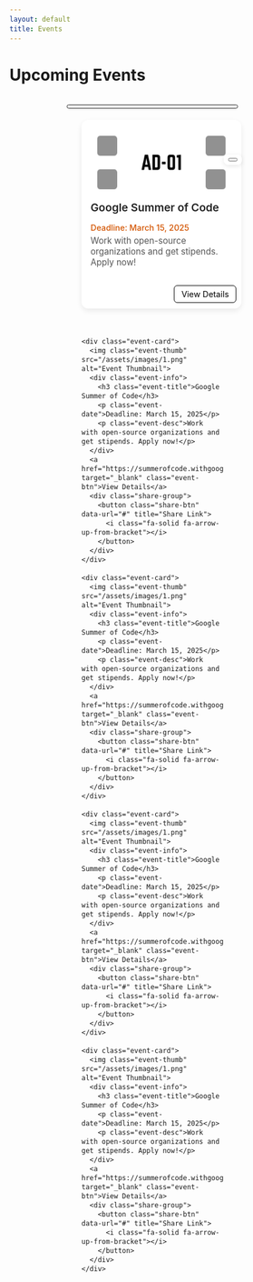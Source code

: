 ```yaml
---
layout: default
title: Events
---
```


<!-- <meta charset="UTF-8">
  <meta name="viewport" content="width=device-width, initial-scale=1.0">
  <link rel="stylesheet" href="https://cdnjs.cloudflare.com/ajax/libs/font-awesome/6.5.0/css/all.min.css?" />
  <link rel="stylesheet" href="/assets/css/semester.css">
  <link rel="stylesheet" href="/assets/css/subject.css">
  <link rel="stylesheet" href="/assets/css/breadcrumb.css">
  <link rel="stylesheet" href="/assets/css/content.css"> -->

<style>
  /* Container for all cards */
  .events-container {
    display: grid;
    grid-template-columns: repeat(auto-fill, 250px);
    justify-content: center;
    gap: 20px;
    padding: 5px 20px;
  }


  .event-card {
    background: #fff;
    border-radius: 12px;
    padding: 16px;
    box-shadow: 0 4px 8px rgba(0, 0, 0, 0.1);
    margin: 12px 0;
    display: flex;
    flex-direction: column;
    gap: 8px;
    transition: transform 0.2s ease, box-shadow 0.2s ease;
    width: 100%;
    height: 300px;
  }

  .event-card:hover {
    transform: translateY(-3px);
    box-shadow: 0 6px 12px rgba(0, 0, 0, 0.15);
  }

  .event-title {
    font-size: 1.1rem;
    font-weight: 600;
    color: #333;
    margin: 0;
  }

  .event-date {
    font-size: 0.9rem;
    color: #777;
    margin: 0;
  }

  .event-desc {
    font-size: 0.95rem;
    color: #555;
    margin: 0 0 8px 0;
  }

  .event-btn {
    align-self: flex-start;
    background: #ffffff;
    color: #000000;
    text-decoration: none;
    padding: 6px 12px;
    border-radius: 6px;
    font-size: 0.9rem;
    transition: background 0.2s ease;
    position: absolute;
    right: 9px;
    bottom: 10px;
    border: 1px solid black;
  }

  .event-btn1 {
    align-self: flex-start;
    background: #ffffff;
    color: #000000;
    text-decoration: none;
    padding: 6px 12px;
    border-radius: 6px;
    font-size: 0.9rem;
    transition: background 0.2s ease;
    position: absolute;
    right: 9px;
    bottom: 50px;
    border: 1px solid black;
  }

  .event-btn:hover {
    background: #000000;
    color: #ffffff;
  }

  .event-card {
    background: #fff;
    border-radius: 12px;
    box-shadow: 0 4px 10px rgba(0, 0, 0, 0.08);
    padding: 16px;
    position: relative;
    margin: 15px 0;
    transition: transform 0.2s ease, box-shadow 0.2s ease;
  }

  .event-card:hover {
    transform: translateY(-3px);
    box-shadow: 0 6px 14px rgba(0, 0, 0, 0.12);
  }

  .event-title {
    font-size: 1.2rem;
    font-weight: 600;
    margin-bottom: 15px;
    color: #222;
  }

  .event-desc {
    font-size: 0.95rem;
    color: #555;
    margin-bottom: 10px;
  }

  .event-date {
    font-size: 0.9rem;
    font-weight: 500;
    color: #d35400;
    margin-bottom: 5px;
    /* Leaves space for buttons */
  }

  .card-actions {
    position: absolute;
    bottom: 12px;
    left: 16px;
    right: 16px;
    display: flex;
    justify-content: space-between;
  }

  .btn-open,
  .btn-share {
    background: #007bff;
    color: #fff;
    padding: 8px 14px;
    font-size: 0.85rem;
    border: none;
    border-radius: 6px;
    cursor: pointer;
    text-decoration: none;
    transition: background 0.2s ease;
  }

  .btn-open:hover {
    background: #0056b3;
  }

  .btn-share {
    background: #28a745;
  }

  .btn-share:hover {
    background: #1e7e34;
  }

  .share-group {
    position: absolute;
    right: -1px;
    bottom: 253px;
    display: flex;
    gap: 6px;
    background: rgba(255, 255, 255, 0.9);
    padding: 6px 8px;
    border-radius: 8px;
    box-shadow: 0 2px 8px rgba(0, 0, 0, 0.1);
    z-index: 2;
  }

  .main-content {
    padding: 75px 70px 80px 10px;
  }

  @media (max-width: 677px) {
    .events-container {
      gap: 0px;
      grid-template-columns: repeat(auto-fill, 350px);
    }

    .main-content {
      padding: 80px 10px 80px 10px;
    }

  }
</style>


<h1>Upcoming Events</h1><br>


<div id="events-message"
  style="display:none; text-align:center; padding:20px; max-width:500px; margin:auto; background:#f8f8f8; border-radius:10px; box-shadow:0 2px 6px rgba(0,0,0,0.1);">
  <h2>Unlock Exclusive Opportunities 🚀</h2>
  <p>Sign in and install our app to explore <b>amazing events, internships, hackathons, and scholarships</b> tailored
    for you.</p>
  <p>Benefits of logging in & installing:</p>
  <ul style="text-align:left; display:inline-block; margin-top:10px;">
    <li>🎯 Personalized event recommendations</li>
    <li>📩 Instant notifications before deadlines</li>
    <li>📥 Offline access via our PWA</li>
    <li>🤝 Connect & share events with friends</li>
  </ul>
  <div style="margin-top:10px;">
    <button id="login-btn"
      style="display:none; padding:10px 20px; background:#007bff; color:white; border:none; border-radius:6px; cursor:pointer;">Login
      to Continue</button>
    <button id="install-btn"
      style="display:none; padding:10px 20px; background:#28a745; color:white; border:none; border-radius:6px; cursor:pointer;">
      Install App
    </button>
  </div>

 <div id="mac-ios-banner" style="display:none; max-width: 400px; margin:15px auto; padding:15px; background:#f9f9f9; border:1px solid #ddd; border-radius:10px; text-align:center; font-family:Arial, sans-serif; box-shadow:0 2px 6px rgba(0,0,0,0.1);">
  
  <h3 style="margin:0 0 8px; font-size:18px; color:#333;">Already the Installed App?</h3>
  
  <p style="font-size:14px; color:#555; margin:0 0 10px;">
    Simply open the <b>Events</b> tab inside the app and enjoy!  
  </p>
  
  <p style="font-size:14px; color:#444; margin:0 0 10px;">
    Haven’t installed it yet? No worries—here’s how (it’s super quick):
  </p>
  
  <ol style="font-size:14px; color:#333; text-align:left; margin:0 auto; display:inline-block; padding-left:18px;">
    <li>Tap the <strong>Share</strong> icon <span style="font-size:12px;">(bottom of Safari)</span>.</li>
    <li>Scroll & tap <strong>Add to Home Screen</strong>.</li>
    <li>Launch it anytime from your home screen 🎉</li>
  </ol>

</div>

</div>


<div id="events-content">


  <center>
    <div class='onesignal-customlink-container'
      style="border: 1px solid; border-radius: 15px; padding-top: 5px; width: 300px;"></div>
  </center>


  <div class="events-container">
    <div class="event-card">
      <img class="event-thumb" src="/assets/images/1.png" alt="Event Thumbnail">
      <div class="event-info">
        <h3 class="event-title">Google Summer of Code</h3>
        <p class="event-date">Deadline: March 15, 2025</p>
        <p class="event-desc">Work with open-source organizations and get stipends. Apply now!</p>
      </div>
      <a href="https://summerofcode.withgoogle.com/" target="_blank" class="event-btn">View Details</a>
      <div class="share-group">
        <button class="share-btn" data-url="#" title="Share Link">
          <i class="fa-solid fa-arrow-up-from-bracket"></i>
        </button>
      </div>
    </div>

    <div class="event-card">
      <img class="event-thumb" src="/assets/images/1.png" alt="Event Thumbnail">
      <div class="event-info">
        <h3 class="event-title">Google Summer of Code</h3>
        <p class="event-date">Deadline: March 15, 2025</p>
        <p class="event-desc">Work with open-source organizations and get stipends. Apply now!</p>
      </div>
      <a href="https://summerofcode.withgoogle.com/" target="_blank" class="event-btn">View Details</a>
      <div class="share-group">
        <button class="share-btn" data-url="#" title="Share Link">
          <i class="fa-solid fa-arrow-up-from-bracket"></i>
        </button>
      </div>
    </div>

    <div class="event-card">
      <img class="event-thumb" src="/assets/images/1.png" alt="Event Thumbnail">
      <div class="event-info">
        <h3 class="event-title">Google Summer of Code</h3>
        <p class="event-date">Deadline: March 15, 2025</p>
        <p class="event-desc">Work with open-source organizations and get stipends. Apply now!</p>
      </div>
      <a href="https://summerofcode.withgoogle.com/" target="_blank" class="event-btn">View Details</a>
      <div class="share-group">
        <button class="share-btn" data-url="#" title="Share Link">
          <i class="fa-solid fa-arrow-up-from-bracket"></i>
        </button>
      </div>
    </div>

    <div class="event-card">
      <img class="event-thumb" src="/assets/images/1.png" alt="Event Thumbnail">
      <div class="event-info">
        <h3 class="event-title">Google Summer of Code</h3>
        <p class="event-date">Deadline: March 15, 2025</p>
        <p class="event-desc">Work with open-source organizations and get stipends. Apply now!</p>
      </div>
      <a href="https://summerofcode.withgoogle.com/" target="_blank" class="event-btn">View Details</a>
      <div class="share-group">
        <button class="share-btn" data-url="#" title="Share Link">
          <i class="fa-solid fa-arrow-up-from-bracket"></i>
        </button>
      </div>
    </div>

    <div class="event-card">
      <img class="event-thumb" src="/assets/images/1.png" alt="Event Thumbnail">
      <div class="event-info">
        <h3 class="event-title">Google Summer of Code</h3>
        <p class="event-date">Deadline: March 15, 2025</p>
        <p class="event-desc">Work with open-source organizations and get stipends. Apply now!</p>
      </div>
      <a href="https://summerofcode.withgoogle.com/" target="_blank" class="event-btn">View Details</a>
      <div class="share-group">
        <button class="share-btn" data-url="#" title="Share Link">
          <i class="fa-solid fa-arrow-up-from-bracket"></i>
        </button>
      </div>
    </div>

  </div>

</div>

<script>
  document.addEventListener("DOMContentLoaded", async function () {
    const eventsContent = document.getElementById("events-content");
    const eventsMessage = document.getElementById("events-message");
    const loginBtn = document.getElementById("login-btn");
    const installBtn = document.getElementById("install-btn");
    let deferredPrompt = null;

    function isIOS() {
      return /iPad|iPhone|iPod/.test(navigator.userAgent) && !window.MSStream;
    }

    function isPWAInstalled() {
      // Detects PWA installation
      return window.matchMedia('(display-mode: standalone)').matches || window.navigator.standalone;
    }

    function isChromeLike() {
      // Basic Chrome/Chromium detection for desktop/mobile
      return /Chrome|CriOS|Chromium/i.test(navigator.userAgent) && !isIOS();
    }

    // Handle PWA install prompt (for Android/desktop)
    window.addEventListener('beforeinstallprompt', (e) => {
      e.preventDefault();
      deferredPrompt = e;
      if (!isPWAInstalled()) {
        installBtn.style.display = 'inline-block';
      }
    });

    installBtn.addEventListener("click", async () => {
      if (isIOS() && !isPWAInstalled()) {
        // iOS fallback instructions
        alert(
          "How to install on iOS:\n\n1. Tap the Share icon in Safari.\n2. Scroll down and select 'Add to Home Screen'.\n3. Tap 'Add' on the top-right.\n\nOpen the installed app from your home screen."
        );
        return;
      }

      if (deferredPrompt) {
        deferredPrompt.prompt();
        const choiceResult = await deferredPrompt.userChoice;
        if (choiceResult.outcome === 'accepted') {
          console.log('User accepted the install prompt');
        } else {
          console.log('User dismissed the install prompt');
        }
        deferredPrompt = null;
      } else {
        // fallback for browsers with no beforeinstallprompt
        alert("To install the app, open your browser menu and tap 'Add to Home Screen'!");
      }
    });

    loginBtn.addEventListener("click", () => {
      window.location.href = "/login/";
    });

    async function checkAccess() {
      if (!window.supabase) {
        console.error("Supabase not initialized. Ensure auth.js is loaded first.");
        return;
      }

      const { data: { user } } = await supabase.auth.getUser();
      const installed = isPWAInstalled();

      // iOS logic: show events only if opened as PWA
      if (isIOS()) {
        if (user && installed) {
          eventsContent.style.display = "grid";
          eventsMessage.style.display = "none";
        } else {
          eventsContent.style.display = "none";
          eventsMessage.style.display = "block";
          loginBtn.style.display = user ? "none" : "inline-block";
          if (installed) installBtn.style.display = "none";
        }
        return;
      }

      // Chrome/desktop logic: show events if user is logged in and PWA installed (even if browsing in Chrome)
      if (isChromeLike()) {
        // We rely on Supabase login; installed check can be enhanced via server if needed
        if (user && installed) {
          eventsContent.style.display = "grid";
          eventsMessage.style.display = "none";
        } else {
          eventsContent.style.display = "none";
          eventsMessage.style.display = "block";
          loginBtn.style.display = "inline-block";
        }
        return;
      }

      // Default fallback for other browsers
      if (user && installed) {
        eventsContent.style.display = "grid";
        eventsMessage.style.display = "none";
      } else {
        eventsContent.style.display = "none";
        eventsMessage.style.display = "block";
        loginBtn.style.display = user ? "none" : "inline-block";
        if (installed) installBtn.style.display = "none";
      }
    }

    await checkAccess();
    supabase.auth.onAuthStateChange(() => {
      checkAccess();
    });

    // Share button logic
    document.querySelectorAll(".share-btn").forEach(btn => {
      btn.addEventListener("click", () => {
        const shareUrl = window.location.origin + btn.getAttribute("data-url");
        if (navigator.share) {
          navigator.share({
            title: "Check this new upcoming event",
            text: "Pune University:",
            url: shareUrl
          }).catch(err => console.error("Sharing failed:", err));
        } else {
          navigator.clipboard.writeText(shareUrl)
            .then(() => alert("Link copied to clipboard!"))
            .catch(() => alert("Failed to copy link"));
        }
      });
    });
  });
</script>
<script>
  // Detect if user is logged in (replace with your login check logic)
  function isUserLoggedIn() {
    return !!localStorage.getItem("userLoggedIn");
    // Change this to your own login logic
  }

  // Detect if PWA is installed (works for Chrome/Android/PC and iOS standalone mode)
  function isPWAInstalled() {
    return window.matchMedia('(display-mode: standalone)').matches || window.navigator.standalone === true;
  }

  function isIOS() {
    return /iPhone|iPad|iPod/i.test(navigator.userAgent);
  }

  function isChrome() {
    return /Chrome/i.test(navigator.userAgent) && !isIOS();
  }

  window.addEventListener('DOMContentLoaded', function () {
    const eventsTab = document.getElementById('events-tab'); // Change to your events tab ID
    const installGuide = document.getElementById('install-guide'); // Optional install button
    const popup = document.createElement('div');
    popup.style.position = 'fixed';
    popup.style.bottom = '10px';
    popup.style.left = '50%';
    popup.style.transform = 'translateX(-50%)';
    popup.style.background = '#ffdddd';
    popup.style.padding = '10px 15px';
    popup.style.borderRadius = '8px';
    popup.style.color = '#333';
    popup.style.fontSize = '14px';
    popup.style.zIndex = '9999';
    popup.style.display = 'none';
    document.body.appendChild(popup);

    if (isIOS()) {
      if (isPWAInstalled()) {
        // iOS PWA app
        if (isUserLoggedIn()) {
          eventsTab.style.display = 'block';
        } else {
          eventsTab.style.display = 'none';
        }
      } else {
        // iOS Safari (not installed)
        eventsTab.style.display = 'none';
        popup.textContent = 'Events are only available in the installed app. Please "Add to Home Screen".';
        popup.style.display = 'block';
        if (installGuide) installGuide.style.display = 'none'; // iOS has no install prompt
      }
    } else if (isChrome()) {
      // Chrome on PC/Android
      if (isPWAInstalled() && isUserLoggedIn()) {
        eventsTab.style.display = 'block';
      } else {
        eventsTab.style.display = 'none';
      }
    } else {
      // Other browsers: Keep normal logic (no change)
      eventsTab.style.display = isUserLoggedIn() ? 'block' : 'none';
    }
  });
</script>

<script>
  function isMacOrIOS() {
    const ua = navigator.userAgent || navigator.vendor || window.opera;

    // Detect iOS (iPhone/iPad/iPod)
    const iOS = /iPad|iPhone|iPod/.test(ua) && !window.MSStream;

    // Detect macOS
    const mac = navigator.platform.toUpperCase().indexOf('MAC') >= 0;

    return iOS || mac;
  }

  document.addEventListener("DOMContentLoaded", function () {
    if (isMacOrIOS()) {
      document.getElementById("mac-ios-banner").style.display = "block";
    }
  });
</script>